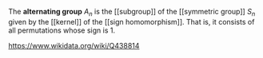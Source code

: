 The **alternating group** $A_n$ is the [[subgroup]] of the [[symmetric group]] $S_n$ given by the [[kernel]] of the [[sign homomorphism]]. That is, it consists of all permutations whose sign is $1$. 

https://www.wikidata.org/wiki/Q438814